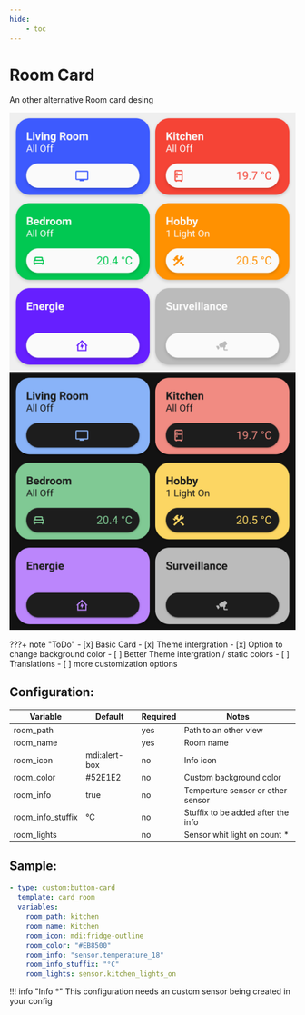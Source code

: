 ```yaml
---
hide:
    - toc
---
```

# Room Card

An other alternative Room card desing 

![Preview](/images/Room-Card_preview-light.png#only-light)
![Preview](/images/Room-Card_preview-dark.png#only-dark)

???+ note "ToDo"
    - [x] Basic Card
    - [x] Theme intergration
    - [x] Option to change background color
    - [ ] Better Theme intergration / static colors
    - [ ] Translations
    - [ ] more customization options

## Configuration:

| Variable          | Default       | Required | Notes                              |
| ----------------- | ------------- | -------- | ---------------------------------- |
| room_path         |               | yes      | Path to an other view              |
| room_name         |               | yes      | Room name                          |
| room_icon         | mdi:alert-box | no       | Info icon                          |
| room_color        | #52E1E2       | no       | Custom background color            |
| room_info         | true          | no       | Temperture sensor or other sensor  |
| room_info_stuffix | °C            | no       | Stuffix to be added after the info |
| room_lights       |               | no       | Sensor whit light on count *       |

## Sample:

```yaml
- type: custom:button-card
  template: card_room
  variables:
    room_path: kitchen
    room_name: Kitchen
    room_icon: mdi:fridge-outline
    room_color: "#EB8500"
    room_info: "sensor.temperature_18"
    room_info_stuffix: "°C"
    room_lights: sensor.kitchen_lights_on
```
!!! info "Info *"
    This configuration needs an custom sensor being created in your config